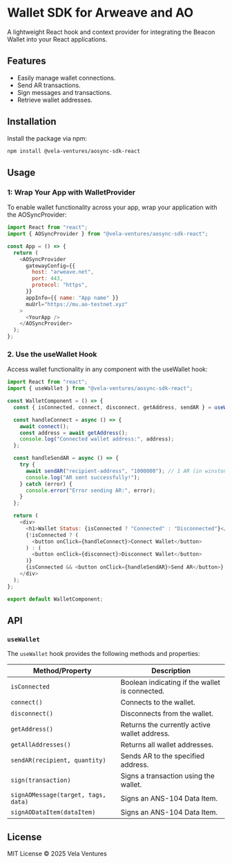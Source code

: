 # Wallet SDK for Arweave and AO

A lightweight React hook and context provider for integrating the Beacon Wallet into your React applications.

## Features

- Easily manage wallet connections.
- Send AR transactions.
- Sign messages and transactions.
- Retrieve wallet addresses.

## Installation

Install the package via npm:

```bash
npm install @vela-ventures/aosync-sdk-react
```

## Usage

### 1: Wrap Your App with WalletProvider

To enable wallet functionality across your app, wrap your application with the AOSyncProvider:

```javascript
import React from "react";
import { AOSyncProvider } from "@vela-ventures/aosync-sdk-react";

const App = () => {
  return (
    <AOSyncProvider
      gatewayConfig={{
        host: "arweave.net",
        port: 443,
        protocol: "https",
      }}
      appInfo={{ name: "App name" }}
      muUrl="https://mu.ao-testnet.xyz"
    >
      <YourApp />
    </AOSyncProvider>
  );
};
```

### 2. Use the useWallet Hook

Access wallet functionality in any component with the useWallet hook:

```javascript
import React from "react";
import { useWallet } from "@vela-ventures/aosync-sdk-react";

const WalletComponent = () => {
  const { isConnected, connect, disconnect, getAddress, sendAR } = useWallet();

  const handleConnect = async () => {
    await connect();
    const address = await getAddress();
    console.log("Connected wallet address:", address);
  };

  const handleSendAR = async () => {
    try {
      await sendAR("recipient-address", "1000000"); // 1 AR (in winstons)
      console.log("AR sent successfully!");
    } catch (error) {
      console.error("Error sending AR:", error);
    }
  };

  return (
    <div>
      <h1>Wallet Status: {isConnected ? "Connected" : "Disconnected"}</h1>
      {!isConnected ? (
        <button onClick={handleConnect}>Connect Wallet</button>
      ) : (
        <button onClick={disconnect}>Disconnect Wallet</button>
      )}
      {isConnected && <button onClick={handleSendAR}>Send AR</button>}
    </div>
  );
};

export default WalletComponent;
```

## API

### `useWallet`

The `useWallet` hook provides the following methods and properties:

| Method/Property                     | Description                                    |
| ----------------------------------- | ---------------------------------------------- |
| `isConnected`                       | Boolean indicating if the wallet is connected. |
| `connect()`                         | Connects to the wallet.                        |
| `disconnect()`                      | Disconnects from the wallet.                   |
| `getAddress()`                      | Returns the currently active wallet address.   |
| `getAllAddresses()`                 | Returns all wallet addresses.                  |
| `sendAR(recipient, quantity)`       | Sends AR to the specified address.             |
| `sign(transaction)`                 | Signs a transaction using the wallet.          |
| `signAOMessage(target, tags, data)` | Signs an ANS-104 Data Item.                    |
| `signAODataItem(dataItem)`          | Signs an ANS-104 Data Item.                    |

## License

MIT License © 2025 Vela Ventures
